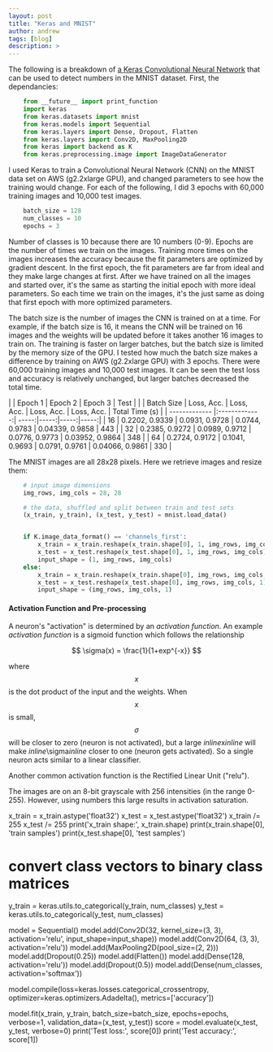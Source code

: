 ```yaml
---
layout: post
title: "Keras and MNIST"
author: andrew
tags: [blog]
description: >
---
```



The following is a breakdown of [a Keras Convolutional Neural Network](https://github.com/fchollet/keras/blob/master/examples/mnist_cnn.py) that can be used to detect numbers in the MNIST dataset.  First, the dependancies:

~~~py
    from __future__ import print_function
    import keras
    from keras.datasets import mnist
    from keras.models import Sequential
    from keras.layers import Dense, Dropout, Flatten
    from keras.layers import Conv2D, MaxPooling2D
    from keras import backend as K
    from keras.preprocessing.image import ImageDataGenerator
~~~



I used Keras to train a Convolutional Neural Network (CNN) on the MNIST data set on AWS (g2.2xlarge GPU), and changed parameters to see how the training would change.  For each of the following, I did 3 epochs with 60,000 training images and 10,000 test images.


~~~py
    batch_size = 128
    num_classes = 10
    epochs = 3
~~~

Number of classes is 10 because there are 10 numbers (0-9).  Epochs are the number of times we train on the images.  Training more times on the images increases the accuracy because the fit parameters are optimized by gradient descent.  In the first epoch, the fit parameters are far from ideal and they make large changes at first.  After we have trained on all the images and started over, it's the same as starting the initial epoch with more ideal parameters.  So each time we train on the images, it's the just same as doing that first epoch with more optimized parameters.

The batch size is the number of images the CNN is trained on at a time.  For example, if the batch size is 16, it means the CNN will be trained on 16 images and the weights will be updated before it takes another 16 images to train on.  The training is faster on larger batches, but the batch size is limited by the memory size of the GPU.  I tested how much the batch size makes a difference by training on AWS (g2.2xlarge GPU) with 3 epochs.  There were 60,000 training images and 10,000 test images.  It can be seen the test loss and accuracy is relatively unchanged, but larger batches decreased the total time.


| | Epoch 1 | Epoch 2 | Epoch 3 | Test | |
| Batch Size | Loss, Acc. | Loss, Acc. | Loss, Acc. | Loss, Acc. | Total Time (s) |
| ------------- |:-------------:| -----:|-----:|-----:|-----:|
| 16     | 0.2202, 0.9339 | 0.0931, 0.9728 | 0.0744, 0.9783 | 0.04339, 0.9858 | 443 |
| 32     | 0.2385, 0.9272 | 0.0989, 0.9712 | 0.0776, 0.9773 | 0.03952, 0.9864 | 348 |
| 64     | 0.2724, 0.9172 | 0.1041, 0.9693 | 0.0791, 0.9761 | 0.04066, 0.9861 | 330 |




The MNIST images are all 28x28 pixels.  Here we retrieve images and resize them:

~~~py
    # input image dimensions
    img_rows, img_cols = 28, 28

    # the data, shuffled and split between train and test sets
    (x_train, y_train), (x_test, y_test) = mnist.load_data()


    if K.image_data_format() == 'channels_first':
        x_train = x_train.reshape(x_train.shape[0], 1, img_rows, img_cols)
        x_test = x_test.reshape(x_test.shape[0], 1, img_rows, img_cols)
        input_shape = (1, img_rows, img_cols)
    else:
        x_train = x_train.reshape(x_train.shape[0], img_rows, img_cols, 1)
        x_test = x_test.reshape(x_test.shape[0], img_rows, img_cols, 1)
        input_shape = (img_rows, img_cols, 1)
~~~

#### Activation Function and Pre-processing

A neuron's "activation" is determined by an *activation function*.  An example *activation function* is a sigmoid function which follows the relationship 

$$
\sigma(x) = \frac{1}{1+exp^{-x}}
$$

where $$x$$ is the dot product of the input and the weights.  When $$x$$ is small, $$\sigma$$ will be closer to zero (neuron is not activated), but a large $inline$x$inline$ will make $inline$\sigma$inline$ closer to one (neuron gets activated).  So a single neuron acts similar to a linear classifier.

Another common activation function is the Rectified Linear Unit ("relu").


The images are on an 8-bit grayscale with 256 intensities (in the range 0-255).  However, using numbers this large results in activation saturation.



x_train = x_train.astype('float32')
x_test = x_test.astype('float32')
x_train /= 255
x_test /= 255
print('x_train shape:', x_train.shape)
print(x_train.shape[0], 'train samples')
print(x_test.shape[0], 'test samples')

# convert class vectors to binary class matrices
y_train = keras.utils.to_categorical(y_train, num_classes)
y_test = keras.utils.to_categorical(y_test, num_classes)

model = Sequential()
model.add(Conv2D(32, kernel_size=(3, 3),
activation='relu',
input_shape=input_shape))
model.add(Conv2D(64, (3, 3), activation='relu'))
model.add(MaxPooling2D(pool_size=(2, 2)))
model.add(Dropout(0.25))
model.add(Flatten())
model.add(Dense(128, activation='relu'))
model.add(Dropout(0.5))
model.add(Dense(num_classes, activation='softmax'))

model.compile(loss=keras.losses.categorical_crossentropy,
optimizer=keras.optimizers.Adadelta(),
metrics=['accuracy'])

model.fit(x_train, y_train,
batch_size=batch_size,
epochs=epochs,
verbose=1,
validation_data=(x_test, y_test))
score = model.evaluate(x_test, y_test, verbose=0)
print('Test loss:', score[0])
print('Test accuracy:', score[1])
